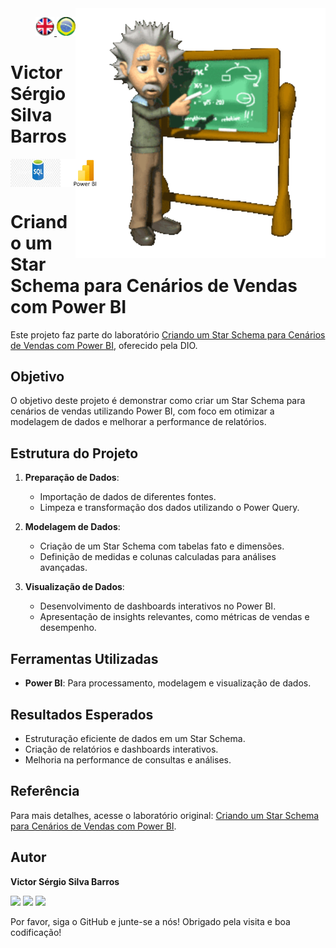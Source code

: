 <img src="./img/gif v1.gif" min-width="400px" max-width="400px" width="400px" align="right" alt="Computador iuriCode">
<p>
<div align="right"> 
<a href="./readme.md"> <img src="./img/LogoUK.png" alt="Logo UK" width="30"/></a><a href="./leiame.md"> <img src="./img/logoBrazil.png" alt="Logo Brasil" width="30"/> </a>
</div>
  <H1><b> Victor Sérgio Silva Barros </b> </H1>
</p> 

<div align="top" style="display: flex; justify-content: space-between;">
  <img src="./img/LogoSQL.jpeg" alt="Logo SQL" width="80"/>
  <img src="./img/logoBI.jpeg" alt="Logo Power BI" width="80"/>
</div>

# Criando um Star Schema para Cenários de Vendas com Power BI

Este projeto faz parte do laboratório [Criando um Star Schema para Cenários de Vendas com Power BI](https://web.dio.me/lab/criando-um-star-schema-para-cenarios-de-vendas-com-power-bi/learning/cc70d8ef-2b44-4f53-a05b-643de8e5086b?back=/track/formacao-power-bi-analyst), oferecido pela DIO.

## Objetivo

O objetivo deste projeto é demonstrar como criar um Star Schema para cenários de vendas utilizando Power BI, com foco em otimizar a modelagem de dados e melhorar a performance de relatórios.

## Estrutura do Projeto

1. **Preparação de Dados**:
   - Importação de dados de diferentes fontes.
   - Limpeza e transformação dos dados utilizando o Power Query.

2. **Modelagem de Dados**:
   - Criação de um Star Schema com tabelas fato e dimensões.
   - Definição de medidas e colunas calculadas para análises avançadas.

3. **Visualização de Dados**:
   - Desenvolvimento de dashboards interativos no Power BI.
   - Apresentação de insights relevantes, como métricas de vendas e desempenho.

## Ferramentas Utilizadas

- **Power BI**: Para processamento, modelagem e visualização de dados.

## Resultados Esperados

- Estruturação eficiente de dados em um Star Schema.
- Criação de relatórios e dashboards interativos.
- Melhoria na performance de consultas e análises.

## Referência

Para mais detalhes, acesse o laboratório original: [Criando um Star Schema para Cenários de Vendas com Power BI](https://web.dio.me/lab/criando-um-star-schema-para-cenarios-de-vendas-com-power-bi/learning/cc70d8ef-2b44-4f53-a05b-643de8e5086b?back=/track/formacao-power-bi-analyst).

## Autor

**Victor Sérgio Silva Barros**

<p align="left">
  <a href="mailto:vicssb@gmail.com" alt="Gmail" target="_blank">
  <img src="https://img.shields.io/badge/-Gmail-FF0000?style=flat-square&labelColor=FF0000&logo=gmail&logoColor=white&link=mailto:vicssb@gmail.com" /></a>

  <a href="https://www.linkedin.com/in/victor-sergio-silva-barros/" alt="Linkedin" target="_blank">
  <img src="https://img.shields.io/badge/-Linkedin-0e76a8?style=flat-square&logo=Linkedin&logoColor=white&link=https://www.linkedin.com/in/victor-sergio-silva-barros/" /></a>

  <a href="https://wa.me/+5512981328278" alt="WhatsApp" target="_blank">
  <img src="https://img.shields.io/badge/-WhatsApp-25d366?style=flat-square&labelColor=25d366&logo=whatsapp&logoColor=white&link=https://wa.me/+5512987085327"/></a>
</p>

<p>Por favor, siga o GitHub e junte-se a nós! Obrigado pela visita e boa codificação!</p>